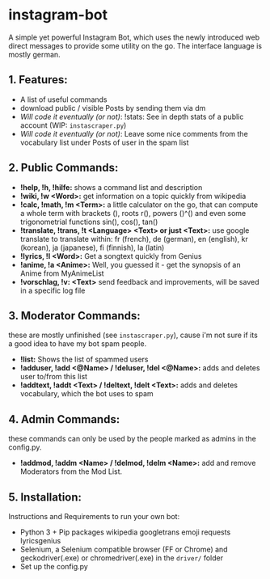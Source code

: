 # instagram-bot
A simple yet powerful Instagram Bot, which uses the newly introduced web direct messages to provide some utility on the go.
The interface language is mostly german.

## 1. Features:
- A list of useful commands
- download public / visible Posts by sending them via dm
- *Will code it eventually (or not)*: !stats: See in depth stats of a public account (WIP: `instascraper.py`)
- *Will code it eventually (or not)*: Leave some nice comments from the vocabulary list under Posts of user in the spam list

## 2. Public Commands:
- **!help, !h, !hilfe:** shows a command list and description
- **!wiki, !w \<Word\>:** get information on a topic quickly from wikipedia
- **!calc, !math, !m \<Term\>:** a little calculator on the go, that can compute a whole term with brackets (), roots r(), powers ()^() and even some trigonometrial functions sin(), cos(), tan()
- **!translate, !trans, !t \<Language\> \<Text\> or just \<Text\>:** use google translate to translate within: fr (french), de (german), en (english), kr (korean), ja (japanese), fi (finnish), la (latin)
- **!lyrics, !l \<Word\>:** Get a songtext quickly from Genius
- **!anime, !a \<Anime\>:** Well, you guessed it - get the synopsis of an Anime from MyAnimeList
- **!vorschlag, !v: \<Text\>** send feedback and improvements, will be saved in a specific log file

## 3. Moderator Commands:
these are mostly unfinished (see `instascraper.py`), cause i'm not sure if its a good idea to have my bot spam people.
- **!list:** Shows the list of spammed users
- **!adduser, !add <@Name> / !deluser, !del <@Name>:** adds and deletes user to/from this list
- **!addtext, !addt \<Text\> / !deltext, !delt \<Text\>:** adds and deletes vocabulary, which the bot uses to spam

## 4. Admin Commands:
these commands can only be used by the people marked as admins in the config.py.
- **!addmod, !addm \<Name\> / !delmod, !delm \<Name\>:** add and remove Moderators from the Mod List.

## 5. Installation:
Instructions and Requirements to run your own bot:
- Python 3 + Pip packages wikipedia googletrans emoji requests lyricsgenius
- Selenium, a Selenium compatible browser (FF or Chrome) and geckodriver(.exe) or chromedriver(.exe) in the `driver/` folder
- Set up the config.py
